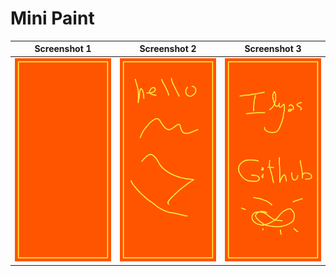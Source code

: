 # Mini Paint
| Screenshot 1 | Screenshot 2 | Screenshot 3 |
|--|--|--|
| ![](https://github.com/ilyasKerbal/Mini-Paint/raw/main/screenshot/Screenshot_20220420_223442.png) | ![](https://github.com/ilyasKerbal/Mini-Paint/raw/main/screenshot/Screenshot_20220420_223510.png) | ![](https://github.com/ilyasKerbal/Mini-Paint/raw/main/screenshot/Screenshot_20220420_223619.png) |
